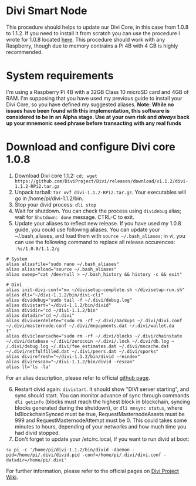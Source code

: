 # Divi Smart Node
This procedure should helps to update our Divi Core, in this case from 1.0.8 to 1.1.2. If you need to install it from scratch you can use the procedure I wrote for 1.0.8 located [here](https://github.com/IlMao-GitHub/DiviMao/blob/master/README-1.0.8.md). This procedure should work with any Raspberry, though due to memory contrains a Pi 4B with 4 GB is highly recommended. 

# System requirements
I'm using a Raspberry Pi 4B with a 32GB Class 10 microSD card and 4GB of RAM.
I'm supposing that you have used my previous guide to install your Divi Core, so you have defined my suggested aliases.
**Note: While no issues have been found with this implementation, this software is considered to be in an Alpha stage. Use at your own risk and *always* back up your mnemonic seed phrase before transacting with any real funds**

# Download and configure Divi core 1.0.8

1. Download Divi core 1.1.2: `cd; wget https://github.com/DiviProject/Divi/releases/download/v1.1.2/divi-1.1.2-RPi2.tar.gz`
2. Unpack tarball: `tar xvf divi-1.1.2-RPi2.tar.gz`. Your executables will go in /home/pi/divi-1.1.2/bin. 
3. Stop your divid process: `dli stop`
4. Wait for shutdown. You can check the process using `dividebug` alias; wait for `Shutdown: done` message. CTRL-C to exit.
5. Update your aliases to reflect new release. If you have used my 1.0.8 guide, you could use following aliases. You can update your ~/.bash_aliases, and load them with `source ~/.bash_aliases`; in vi, you can use the following command to replace all release occurences: `:%s/1.0.8/1.1.2/g` 
```
# System
alias aliasfile="sudo nano ~/.bash_aliases"
alias aliasreload="source ~/.bash_aliases"
alias sweep="cat /dev/null > ~/.bash_history && history -c && exit"

# Divi
alias init-divi-conf="mv ~/divisetup-complete.sh ~/divisetup-run.sh"
alias dli="~/divi-1.1.2/bin/divi-cli"
alias dividebug="sudo tail -f ~/.divi/debug.log"
alias divistart="~/divi-1.1.2/bin/divid"
alias dividir="cd ~/divi-1.1.2/bin"
alias datadir="cd ~/.divi"
alias diviuserdelete="sudo rm -rf ~/.divi/backups ~/.divi/divi.conf ~/.divi/masternode.conf ~/.divi/mnpayments.dat ~/.divi/wallet.da
t"
alias diviclearcache="sudo rm -rf ~/.divi/blocks ~/.divi/chainstate ~/.divi/database ~/.divi/zerocoin ~/.divi/.lock ~/.divi/db.log ~
/.divi/debug.log ~/.divi/fee_estimates.dat ~/.divi/mncache.dat ~/.divi/netfulfilled.dat ~/.divi/peers.dat ~/.divi/sporks"
alias divirefresh="~/divi-1.1.2/bin/divid -reindex"
alias divirescan="~/divi-1.1.2/bin/divid -rescan"
alias ll='ls -la'
```
For an alias description, please refer to official [github page](https://github.com/DiviProject/divi-smart-node).

6. Restart divid again: `divistart`. It should show "DIVI server starting", and sync should start. You can monitor advance of sync through commands `dli getinfo` (blocks must reach the highest block in blockchain, syncing blocks generated during the shutdown), or `dli mnsync status`, where IsBlockchainSynced must be true, RequestMasternodeAssets must be 999 and RequestMasternodeAttempt must be 0. This could takes some minutes to hours, depending of your networks and how much time you had divid stopped.
7. Don't forget to update your /etc/rc.local, if you want to run divid at boot:
```
su pi -c '/home/pi/divi-1.1.2/bin/divid -daemon -pid=/home/pi/.divi/divid.pid -conf=/home/pi/.divi/divi.conf -datadir=/home/pi/.divi'
```

For further information, please refer to the official pages on [Divi Project Wiki](https://wiki.diviproject.org/).
